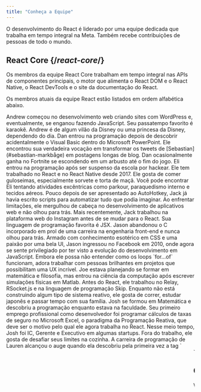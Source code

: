 ```yaml
---
title: "Conheça a Equipe"
---
```


<Intro>

O desenvolvimento do React é liderado por uma equipe dedicada que trabalha em tempo integral na Meta. Também recebe contribuições de pessoas de todo o mundo.

</Intro>

## React Core {/*react-core*/}

Os membros da equipe React Core trabalham em tempo integral nas APIs de componentes principais, o motor que alimenta o React DOM e o React Native, o React DevTools e o site da documentação do React.

Os membros atuais da equipe React estão listados em ordem alfabética abaixo.

<TeamMember name="Andrew Clark" permalink="andrew-clark" photo="/images/team/acdlite.jpg" github="acdlite" twitter="acdlite" threads="acdlite" title="Engenheiro na Vercel">
    Andrew começou no desenvolvimento web criando sites com WordPress e, eventualmente, se enganou fazendo JavaScript. Seu passatempo favorito é karaokê. Andrew é de algum vilão da Disney ou uma princesa da Disney, dependendo do dia.
</TeamMember>

<TeamMember name="Dan Abramov" permalink="dan-abramov" photo="/images/team/gaearon.jpg" github="gaearon" twitter="dan_abramov2" title="Engenheiro Independente">
    Dan entrou na programação depois de descobrir acidentalmente o Visual Basic dentro do Microsoft PowerPoint. Ele encontrou sua verdadeira vocação em transformar os tweets de [Sebastian](#sebastian-markbåge) em postagens longas de blog. Dan ocasionalmente ganha no Fortnite se escondendo em um arbusto até o fim do jogo.
</TeamMember>

<TeamMember name="Eli White" permalink="eli-white" photo="/images/team/eli-white.jpg" github="TheSavior" twitter="Eli_White" threads="elicwhite" title="Gerente de Engenharia na Meta">
    Eli entrou na programação após ser suspenso da escola por hackear. Ele tem trabalhado no React e no React Native desde 2017. Ele gosta de comer guloseimas, especialmente sorvete e torta de maçã. Você pode encontrar Eli tentando atividades excêntricas como parkour, paraquedismo interno e tecidos aéreos.
</TeamMember>

<TeamMember name="Jack Pope" permalink="jack-pope" photo="/images/team/jack-pope.jpg" github="jackpope" personal="jackpope.me" title="Engenheiro na Meta">
    Pouco depois de ser apresentado ao AutoHotkey, Jack já havia escrito scripts para automatizar tudo que podia imaginar. Ao enfrentar limitações, ele mergulhou de cabeça no desenvolvimento de aplicativos web e não olhou para trás. Mais recentemente, Jack trabalhou na plataforma web do Instagram antes de se mudar para o React. Sua linguagem de programação favorita é JSX.
</TeamMember>

<TeamMember name="Jason Bonta" permalink="jason-bonta" photo="/images/team/jasonbonta.jpg" threads="someextent" title="Gerente de Engenharia na Meta">
    Jason abandonou o C incorporado em prol de uma carreira na engenharia front-end e nunca olhou para trás. Armado com conhecimento esotérico em CSS e uma paixão por uma bela UI, Jason ingressou no Facebook em 2010, onde agora se sente privilegiado por ter visto a evolução do desenvolvimento em JavaScript. Embora ele possa não entender como os loops `for...of` funcionam, adora trabalhar com pessoas brilhantes em projetos que possibilitam uma UX incrível.
</TeamMember>

<TeamMember name="Joe Savona" permalink="joe-savona" photo="/images/team/joe.jpg" github="josephsavona" twitter="en_JS" threads="joesavona" title="Engenheiro na Meta">
    Joe estava planejando se formar em matemática e filosofia, mas entrou na ciência da computação após escrever simulações físicas em Matlab. Antes do React, ele trabalhou no Relay, RSocket.js e na linguagem de programação Skip. Enquanto não está construindo algum tipo de sistema reativo, ele gosta de correr, estudar japonês e passar tempo com sua família.
</TeamMember>

<TeamMember name="Josh Story" permalink="josh-story" photo="/images/team/josh.jpg" github="gnoff" twitter="joshcstory" title="Engenheiro na Vercel">
    Josh se formou em Matemática e descobriu a programação enquanto estava na faculdade. Seu primeiro emprego profissional como desenvolvedor foi programar cálculos de taxas de seguro no Microsoft Excel, o paradigma da Programação Reativa, que deve ser o motivo pelo qual ele agora trabalha no React. Nesse meio tempo, Josh foi IC, Gerente e Executivo em algumas startups. Fora do trabalho, ele gosta de desafiar seus limites na cozinha.
</TeamMember>

<TeamMember name="Lauren Tan" permalink="lauren-tan" photo="/images/team/lauren.jpg" github="poteto" twitter="potetotes" threads="potetotes" personal="no.lol" title="Engenheira na Meta">
    A carreira de programação de Lauren alcançou o auge quando ela descobriu pela primeira vez a tag `<marquee>`. Ela tem perseguido essa emoção desde então. Ela estudou Finanças em vez de CS na faculdade, então aprendeu a programar usando Excel em vez de Java. Lauren gosta de compartilhar memes engraçados no chat, jogar videogames com seu parceiro e acariciar sua cachorrinha Zelda.
</TeamMember>

<TeamMember name="Luna Wei" permalink="luna-wei" photo="/images/team/luna-wei.jpg" github="lunaleaps" twitter="lunaleaps" threads="lunaleaps" title="Engenheira na Meta">
    Luna aprendeu os fundamentos de Python aos 6 anos com seu pai. Desde então, ela não parou. Luna aspira ser uma geração z, e o caminho para o sucesso é pavimentado com advocacy ambiental, jardinagem urbana e muito tempo de qualidade com seu Voo-Doo’d (como mostrado).
</TeamMember>

<TeamMember name="Matt Carroll" permalink="matt-carroll" photo="/images/team/matt-carroll.png" github="mattcarrollcode" twitter="mattcarrollcode" threads="mattcarrollcode" title="Desenvolvedor Advocate na Meta">
    Matt acidentalmente entrou na codificação e, desde então, se encantou em criar coisas em comunidades que não podem ser criadas sozinhas. Antes do React, trabalhou no YouTube, no Google Assistant, no Fuchsia e no Google Cloud AI e no Evernote. Quando não está tentando fazer melhores ferramentas para desenvolvedores, ele gosta de montanhas, jazz e passar tempo com sua família.
</TeamMember>

<TeamMember name="Mofei Zhang" permalink="mofei-zhang" photo="/images/team/mofei-zhang.png" github="mofeiZ" threads="z_mofei" title="Engenheira na Meta">
    Mofei começou a programar quando percebeu que isso poderia ajudá-la a trapacear em videogames. Ela se concentrou em sistemas operacionais na graduação/pós-graduação, mas agora se encontra feliz tinkering no React. Fora do trabalho, ela gosta de depurar problemas de bouldering e planejar suas próximas viagens de backpacking.
</TeamMember>

<TeamMember name="Noah Lemen" permalink="noah-lemen" photo="/images/team/noahlemen.jpg" github="noahlemen" twitter="noahlemen" threads="noahlemen" personal="noahle.men" title="Engenheiro na Meta">
    O interesse de Noah pela programação de UI surgiu durante sua educação em tecnologia musical na NYU. Na Meta, ele trabalhou em ferramentas internas, navegadores, desempenho web e atualmente está focado no React. Fora do trabalho, Noah pode ser encontrado tinkering com sintetizadores ou passando tempo com seu gato.
</TeamMember>

<TeamMember name="Rick Hanlon" permalink="rick-hanlon" photo="/images/team/rickhanlonii.jpg" github="rickhanlonii" twitter="rickhanlonii" threads="rickhanlonii" personal="rickhanlon.codes" title="Engenheiro na Meta">
    Ricky se formou em matemática teórica e, de alguma forma, se encontrou na equipe do React Native por alguns anos antes de se juntar à equipe do React. Quando não está programando, você pode encontrá-lo praticando snowboard, andando de bicicleta, escalando, jogando golf ou fechando problemas no GitHub que não correspondem ao modelo de problema.
</TeamMember>

<TeamMember name="Ruslan Lesiutin" permalink="ruslan-lesiutin" photo="/images/team/lesiutin.jpg" github="hoxyq" twitter="ruslanlesiutin" threads="lesiutin" title="Engenheiro na Meta">
    A introdução de Ruslan à programação de UI começou quando ele era criança editando manualmente templates HTML para seus fóruns de jogos personalizados. De alguma forma, ele acabou se formando em Ciência da Computação. Ele gosta de música, jogos e memes. Principalmente memes.
</TeamMember>

<TeamMember name="Sathya Gunasekaran " permalink="sathya-gunasekaran" photo="/images/team/sathya.jpg" github="gsathya" twitter="_gsathya" threads="gsathya.03" title="Engenheiro na Meta">
    Sathya odiava o Livro do Dragão na escola, mas de alguma forma acabou trabalhando com compiladores durante toda sua carreira. Quando não está compilando componentes do React, ele está bebendo café ou comendo mais um Dosa.
</TeamMember>

<TeamMember name="Sebastian Markbåge" permalink="sebastian-markbåge" photo="/images/team/sebmarkbage.jpg" github="sebmarkbage" twitter="sebmarkbage" threads="sebmarkbage" title="Engenheiro na Vercel">
    Sebastian se formou em psicologia. Ele geralmente é quieto. Mesmo quando diz algo, muitas vezes não faz sentido para o resto de nós até alguns meses depois. A maneira correta de pronunciar seu sobrenome é "mark-boa-geh", mas ele se conformou com "mark-beige" por pragmatismo - e é assim que ele aborda o React.
</TeamMember>

<TeamMember name="Sebastian Silbermann" permalink="sebastian-silbermann" photo="/images/team/sebsilbermann.jpg" github="eps1lon" twitter="sebsilbermann" threads="sebsilbermann" title="Engenheiro na Vercel">
    Sebastian aprendeu a programar para tornar os jogos de navegador que jogava durante as aulas mais agradáveis. Eventualmente, isso o levou a contribuir com o máximo de código open source possível. Fora da codificação, ele está ocupado garantindo que as pessoas não o confundam com os outros Sebastians e Zilberman da comunidade React.
</TeamMember>

<TeamMember name="Seth Webster" permalink="seth-webster" photo="/images/team/seth.jpg" github="sethwebster" twitter="sethwebster" threads="sethwebster" personal="sethwebster.com" title="Gerente de Engenharia na Meta">
    Seth começou a programar quando era criança em Tucson, AZ. Depois da escola, foi mordido pelo inseto da música e foi músico em turnê por cerca de 10 anos antes de voltar ao *trabalho*, começando pelo Intuit. No tempo livre, ele adora [tirar fotos](https://www.sethwebster.com) e voar para resgates de animais no nordeste dos Estados Unidos.
</TeamMember>

<TeamMember name="Sophie Alpert" permalink="sophie-alpert" photo="/images/team/sophiebits.jpg" github="sophiebits" twitter="sophiebits" threads="sophiebits" personal="sophiebits.com" title="Engenheira Independente">
    Quatro dias após o lançamento do React, Sophie reescreveu a totalidade de seu projeto atual para utilizá-lo, o que agora ela percebe que foi talvez um pouco imprudente. Depois de se tornar a principal comprometida do projeto, ela se perguntou por que não estava sendo paga pelo Facebook como todos os outros e se juntou oficialmente à equipe para liderar o React em seus anos de adolescência. Embora tenha desistido desse trabalho há anos, de alguma forma ela ainda está nos grupos de bate-papo da equipe e “fornecendo valor”.
</TeamMember>

<TeamMember name="Tianyu Yao" permalink="tianyu-yao" photo="/images/team/tianyu.jpg" github="tyao1" twitter="tianyu0" title="Engenheiro na Meta">
    O interesse de Tianyu por computadores começou quando era criança, porque ele ama videogames. Então, ele se formou em ciência da computação e ainda joga jogos infantis como League of Legends. Quando não está na frente de um computador, ele gosta de brincar com seus dois gatinhos, fazer trilhas e andar de caiaque.
</TeamMember>

<TeamMember name="Yuzhi Zheng" permalink="yuzhi-zheng" photo="/images/team/yuzhi.jpg" github="yuzhi" twitter="yuzhiz" threads="yuzhiz" title="Gerente de Engenharia na Meta">
    Yuzhi estudou Ciência da Computação na escola. Ela gostava da gratificação instantânea de ver o código ganhar vida sem ter que estar fisicamente em um laboratório. Agora ela é gerente na organização do React. Antes da gestão, trabalhou no framework de busca de dados Relay. No tempo livre, Yuzhi gosta de otimizar sua vida por meio de jardinagem e projetos de melhorias em casa.
</TeamMember>

## Contribuidores anteriores {/*past-contributors*/}

Você pode encontrar os membros anteriores da equipe e outras pessoas que contribuíram significativamente para o React ao longo dos anos na página de [agradecimentos](/community/acknowledgements).